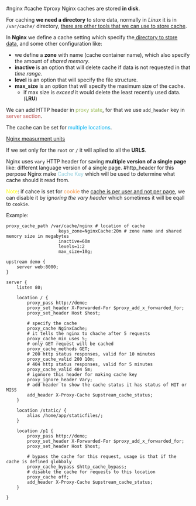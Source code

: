 #nginx #cache #proxy 
Nginx caches are stored **in disk**.

For caching **we need a directory** to store data, normally in *Linux* it is in `/var/cache/`
directory, <u>there are other tools that we can use to store cache</u>.

In **Nginx** we define a cache setting which specify the<u> directory to store data</u>, and some other configuration like:
* we define a **zone** with name (cache container name), which also specify the amount of *shared memory*.
* **inactive** is an option that will delete cache if data is not requested in that *time range*.
* **level** is an option that will specify the file structure.
* **max_size** is an option that will specify the maximum size of the cache.
    * if max size is _exceed_ it would delete the least recently used data.(**LRU**)

We can add HTTP header in <font color="#9bbb59">proxy state</font>, for that we use `add_header` key in<font color="#c0504d"> server section</font>.

The cache can be set for <font color="#00b0f0">multiple locations</font>.

[Nginx measurment units](http://nginx.org/en/docs/syntax.html#:~:text=Sizes%20can%20be%20specified%20in,using%20g%20or%20G%20suffixes.)

If we set only for the `root` or `/` it will aplied to all the **URLS**. 

Nginx uses  `vary` HTTP header for saving **multiple version of a single page** like: different language version of a single page. #http_header 
for this perpose Nginx make <font color="#92cddc">Cache Key</font> which will be used to determine what cache should it read from.

<font color="#ffff00">Note</font>: if cahce is set for <font color="#f79646">cookie</font> the <u>cache is per user and not per page</u>, we can disable it by *ignoring the vary header* which sometimes it will be eqall to `cookie`.

Example:
```nginx configuration
proxy_cache_path /var/cache/nginx # location of cache
                    keys_zone=NginxCache:20m # zone name and shared memory size in megabytes
                    inactive=60m
                    levels=1:2
                    max_size=10g;

upstream demo {
    server web:8000;
}

server {
    listen 80;

    location / {
        proxy_pass http://demo;
        proxy_set_header X-Forwarded-For $proxy_add_x_forwarded_for;
        proxy_set_header Host $host;
        
        # specify the cache
        proxy_cache NginxCache;
        # it tells the nginx to chache after 5 requests 
        proxy_cache_min_uses 5;
        # only GET request will be cached
        proxy_cache_methods GET;
        # 200 http status responses, valid for 10 minutes 
        proxy_cache_valid 200 10m;
        # 404 http status responses, valid for 5 minutes
        proxy_cache_valid 404 5m;
        # igonore this header for making cache key
		proxy_ignore_header Vary;
        # add header to show the cache status it has status of HIT or MISS
        add_header X-Proxy-Cache $upstream_cache_status; 
    }

    location /static/ {
        alias /home/app/staticfiles/;
    }

    location /p1 {
        proxy_pass http://demo;
        proxy_set_header X-Forwarded-For $proxy_add_x_forwarded_for;
        proxy_set_header Host $host;
	    
        # bypass the cache for this request, usage is that if the cache is defined globbaly 
        proxy_cache_bypass $http_cache_bypass;
        # disable the cache for requests to this location
        proxy_cache off; 
        add_header X-Proxy-Cache $upstream_cache_status;
    }

}

```

